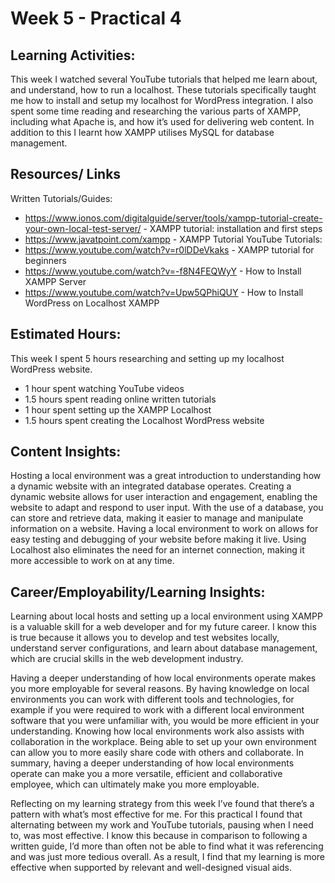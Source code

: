 # Week 5 - Practical 4

## Learning Activities:
This week I watched several YouTube tutorials that helped me learn about, and understand, how to run a localhost. These tutorials specifically taught me how to install and setup my localhost for WordPress integration. I also spent some time reading and researching the various parts of XAMPP, including what Apache is, and how it’s used for delivering web content. In addition to this I learnt how XAMPP utilises MySQL for database management.

## Resources/ Links
Written Tutorials/Guides:
-	https://www.ionos.com/digitalguide/server/tools/xampp-tutorial-create-your-own-local-test-server/ - XAMPP tutorial: installation and first steps
-	https://www.javatpoint.com/xampp - XAMPP Tutorial
YouTube Tutorials:
-	https://www.youtube.com/watch?v=r0lDDeVkaks - XAMPP tutorial for beginners
-	https://www.youtube.com/watch?v=-f8N4FEQWyY - How to Install XAMPP Server
-	https://www.youtube.com/watch?v=Upw5QPhiQUY - How to Install WordPress on Localhost XAMPP

## Estimated Hours:
This week I spent 5 hours researching and setting up my localhost WordPress website.
-	1 hour spent watching YouTube videos
-	1.5 hours spent reading online written tutorials
-	1 hour spent setting up the XAMPP Localhost
-	1.5 hours spent creating the Localhost WordPress website

## Content Insights:
Hosting a local environment was a great introduction to understanding how a dynamic website with an integrated database operates.
Creating a dynamic website allows for user interaction and engagement, enabling the website to adapt and respond to user input. With the use of a database, you can store and retrieve data, making it easier to manage and manipulate information on a website.
Having a local environment to work on allows for easy testing and debugging of your website before making it live. Using Localhost also eliminates the need for an internet connection, making it more accessible to work on at any time.

## Career/Employability/Learning Insights:
Learning about local hosts and setting up a local environment using XAMPP is a valuable skill for a web developer and for my future career. I know this is true because it allows you to develop and test websites locally, understand server configurations, and learn about database management, which are crucial skills in the web development industry.

Having a deeper understanding of how local environments operate makes you more employable for several reasons.
By having knowledge on local environments you can work with different tools and technologies, for example if you were required to work with a different local environment software that you were unfamiliar with, you would be more efficient in your understanding. Knowing how local environments work also assists with collaboration in the workplace. Being able to set up your own environment can allow you to more easily share code with others and collaborate.
In summary, having a deeper understanding of how local environments operate can make you a more versatile, efficient and collaborative employee, which can ultimately make you more employable.

Reflecting on my learning strategy from this week I’ve found that there’s a pattern with what’s most effective for me. For this practical I found that alternating between my work and YouTube tutorials, pausing when I need to, was most effective. I know this because in comparison to following a written guide, I’d more than often not be able to find what it was referencing and was just more tedious overall. As a result, I find that my learning is more effective when supported by relevant and well-designed visual aids.
